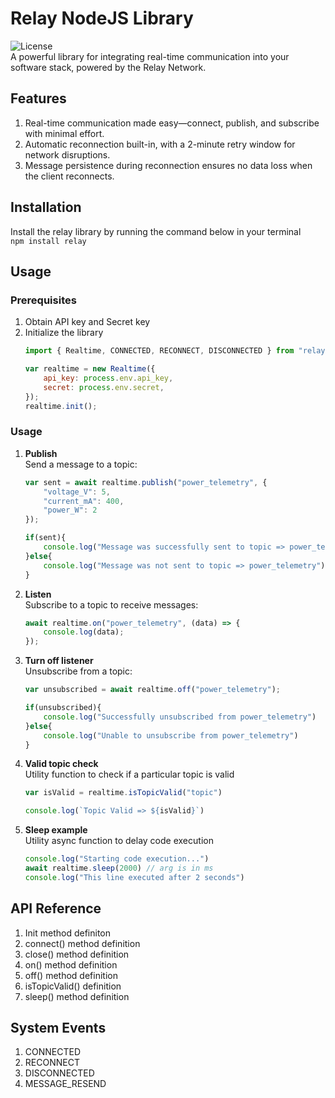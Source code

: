 # Relay NodeJS Library
![License](https://img.shields.io/badge/MIT-green?label=License)<br>
A powerful library for integrating real-time communication into your software stack, powered by the Relay Network.

## Features
1. Real-time communication made easy—connect, publish, and subscribe with minimal effort.
2. Automatic reconnection built-in, with a 2-minute retry window for network disruptions.
3. Message persistence during reconnection ensures no data loss when the client reconnects.

## Installation
Install the relay library by running the command below in your terminal<br>
`npm install relay`

## Usage
### Prerequisites
1. Obtain API key and Secret key
2. Initialize the library
    ```javascript
    import { Realtime, CONNECTED, RECONNECT, DISCONNECTED } from "relay"

    var realtime = new Realtime({
        api_key: process.env.api_key,
        secret: process.env.secret,
    });
    realtime.init();
    ```

### Usage
1. <b>Publish</b><br>
Send a message to a topic:<br>
    ```javascript
    var sent = await realtime.publish("power_telemetry", {
        "voltage_V": 5,
        "current_mA": 400,
        "power_W": 2 
    });

    if(sent){
        console.log("Message was successfully sent to topic => power_telemetry")
    }else{
        console.log("Message was not sent to topic => power_telemetry")
    }
    ```
2. <b>Listen</b><br>
Subscribe to a topic to receive messages:<br>
    ```javascript
    await realtime.on("power_telemetry", (data) => {
        console.log(data);
    });
    ```
3. <b>Turn off listener</b><br>
Unsubscribe from a topic:<br>
    ```javascript
    var unsubscribed = await realtime.off("power_telemetry");

    if(unsubscribed){
        console.log("Successfully unsubscribed from power_telemetry")
    }else{
        console.log("Unable to unsubscribe from power_telemetry")
    }
    ```
4. <b>Valid topic check</b><br>
Utility function to check if a particular topic is valid
    ```javascript
    var isValid = realtime.isTopicValid("topic")

    console.log(`Topic Valid => ${isValid}`)
    ```
5. <b>Sleep example</b><br>
Utility async function to delay code execution
    ```javascript
    console.log("Starting code execution...")
    await realtime.sleep(2000) // arg is in ms
    console.log("This line executed after 2 seconds")
    ```

## API Reference
1. Init method definiton
2. connect() method definition
3. close() method definition
3. on() method definition
3. off() method definition
4. isTopicValid() definition
5. sleep() method definition

## System Events
1. CONNECTED
2. RECONNECT
3. DISCONNECTED
4. MESSAGE_RESEND
